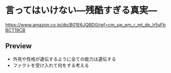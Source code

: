 # 言ってはいけない―残酷すぎる真実―

<https://www.amazon.co.jp/dp/B01E6JQBD0/ref=cm_sw_em_r_mt_dp_lr5sFbBCT19CB>

## Preview

- 外見や性格が遺伝するように全ての能力は遺伝する
- ファクトを受け入れて何をする考える
